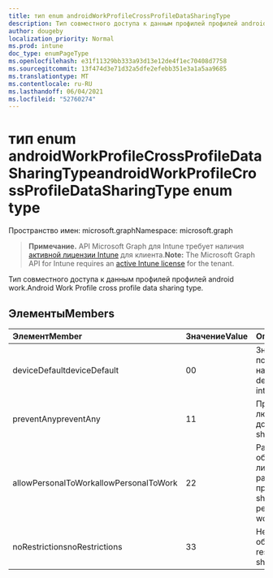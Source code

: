 ```yaml
---
title: тип enum androidWorkProfileCrossProfileDataSharingType
description: Тип совместного доступа к данным профилей профилей android work.
author: dougeby
localization_priority: Normal
ms.prod: intune
doc_type: enumPageType
ms.openlocfilehash: e31f11329bb333a93d13e12de4f1ec70408d7758
ms.sourcegitcommit: 13f474d3e71d32a5dfe2efebb351e3a1a5aa9685
ms.translationtype: MT
ms.contentlocale: ru-RU
ms.lasthandoff: 06/04/2021
ms.locfileid: "52760274"
---
```

# <a name="androidworkprofilecrossprofiledatasharingtype-enum-type"></a><span data-ttu-id="66441-103">тип enum androidWorkProfileCrossProfileDataSharingType</span><span class="sxs-lookup"><span data-stu-id="66441-103">androidWorkProfileCrossProfileDataSharingType enum type</span></span>

<span data-ttu-id="66441-104">Пространство имен: microsoft.graph</span><span class="sxs-lookup"><span data-stu-id="66441-104">Namespace: microsoft.graph</span></span>

> <span data-ttu-id="66441-105">**Примечание.** API Microsoft Graph для Intune требует наличия [активной лицензии Intune](https://go.microsoft.com/fwlink/?linkid=839381) для клиента.</span><span class="sxs-lookup"><span data-stu-id="66441-105">**Note:** The Microsoft Graph API for Intune requires an [active Intune license](https://go.microsoft.com/fwlink/?linkid=839381) for the tenant.</span></span>

<span data-ttu-id="66441-106">Тип совместного доступа к данным профилей профилей android work.</span><span class="sxs-lookup"><span data-stu-id="66441-106">Android Work Profile cross profile data sharing type.</span></span>

## <a name="members"></a><span data-ttu-id="66441-107">Элементы</span><span class="sxs-lookup"><span data-stu-id="66441-107">Members</span></span>
|<span data-ttu-id="66441-108">Элемент</span><span class="sxs-lookup"><span data-stu-id="66441-108">Member</span></span>|<span data-ttu-id="66441-109">Значение</span><span class="sxs-lookup"><span data-stu-id="66441-109">Value</span></span>|<span data-ttu-id="66441-110">Описание</span><span class="sxs-lookup"><span data-stu-id="66441-110">Description</span></span>|
|:---|:---|:---|
|<span data-ttu-id="66441-111">deviceDefault</span><span class="sxs-lookup"><span data-stu-id="66441-111">deviceDefault</span></span>|<span data-ttu-id="66441-112">0</span><span class="sxs-lookup"><span data-stu-id="66441-112">0</span></span>|<span data-ttu-id="66441-113">Значение устройства по умолчанию, без намерения.</span><span class="sxs-lookup"><span data-stu-id="66441-113">Device default value, no intent.</span></span>|
|<span data-ttu-id="66441-114">preventAny</span><span class="sxs-lookup"><span data-stu-id="66441-114">preventAny</span></span>|<span data-ttu-id="66441-115">1</span><span class="sxs-lookup"><span data-stu-id="66441-115">1</span></span>|<span data-ttu-id="66441-116">Предотвращение любого общего доступа.</span><span class="sxs-lookup"><span data-stu-id="66441-116">Prevent any sharing.</span></span>|
|<span data-ttu-id="66441-117">allowPersonalToWork</span><span class="sxs-lookup"><span data-stu-id="66441-117">allowPersonalToWork</span></span>|<span data-ttu-id="66441-118">2</span><span class="sxs-lookup"><span data-stu-id="66441-118">2</span></span>|<span data-ttu-id="66441-119">Разрешить запрос на обмен данными из личного профиля в рабочий профиль.</span><span class="sxs-lookup"><span data-stu-id="66441-119">Allow data sharing request from personal profile to work profile.</span></span>|
|<span data-ttu-id="66441-120">noRestrictions</span><span class="sxs-lookup"><span data-stu-id="66441-120">noRestrictions</span></span>|<span data-ttu-id="66441-121">3</span><span class="sxs-lookup"><span data-stu-id="66441-121">3</span></span>|<span data-ttu-id="66441-122">Нет ограничений для общего доступа.</span><span class="sxs-lookup"><span data-stu-id="66441-122">No restrictions on sharing.</span></span>|




